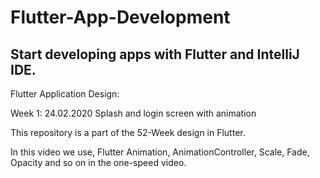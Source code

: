 # Flutter-App-Development

## Start developing apps with Flutter and IntelliJ IDE.

Flutter Application Design:

Week 1: 24.02.2020 Splash and login screen with animation

This repository is a part of the 52-Week design in Flutter.

In this video we use, Flutter Animation, AnimationController, Scale, Fade, Opacity and so on in the one-speed video.

